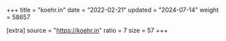 +++
title = "koehr.in"
date = "2022-02-21"
updated = "2024-07-14"
weight = 58657

[extra]
source = "https://koehr.in"
ratio = 7
size = 57
+++
